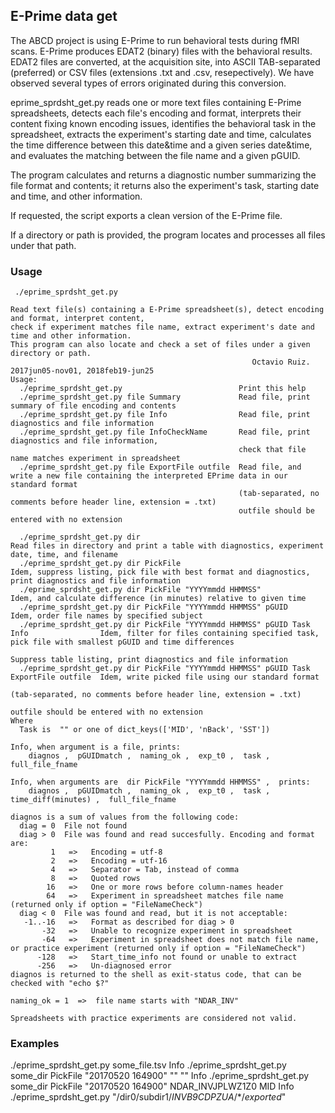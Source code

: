 ## E-Prime data get

The ABCD project is using E-Prime to run behavioral tests during fMRI scans. E-Prime produces EDAT2 (binary) files with the behavioral results. EDAT2 files are converted, at the acquisition site, into ASCII TAB-separated (preferred) or CSV files (extensions .txt and .csv, resepectively). We have observed several types of errors originated during this conversion.

eprime_sprdsht_get.py reads one or more text files containing E-Prime spreadsheets, detects each file's encoding and format, interprets their content fixing known encoding issues, identifies the behavioral task in the spreadsheet, extracts the experiment's starting date and time, calculates the time difference between this date&time and a given series date&time, and evaluates the matching between the file name and a given pGUID.

The program calculates and returns a diagnostic number summarizing the file format and contents; it returns also the experiment's task, starting date and time, and other information.

If requested, the script exports a clean version of the E-Prime file.

If a directory or path is provided, the program locates and processes all files under that path.



### Usage

```
 ./eprime_sprdsht_get.py

Read text file(s) containing a E-Prime spreadsheet(s), detect encoding and format, interpret content,
check if experiment matches file name, extract experiment's date and time and other information.
This program can also locate and check a set of files under a given directory or path.
                                                      Octavio Ruiz.  2017jun05-nov01, 2018feb19-jun25
Usage:
  ./eprime_sprdsht_get.py                          Print this help
  ./eprime_sprdsht_get.py file Summary             Read file, print summary of file encoding and contents
  ./eprime_sprdsht_get.py file Info                Read file, print diagnostics and file information
  ./eprime_sprdsht_get.py file InfoCheckName       Read file, print diagnostics and file information,
                                                   check that file name matches experiment in spreadsheet
  ./eprime_sprdsht_get.py file ExportFile outfile  Read file, and write a new file containing the interpreted EPrime data in our standard format
                                                   (tab-separated, no comments before header line, extension = .txt)
                                                   outfile should be entered with no extension

  ./eprime_sprdsht_get.py dir                                                           Read files in directory and print a table with diagnostics, experiment date, time, and filename
  ./eprime_sprdsht_get.py dir PickFile                                                  Idem, suppress listing, pick file with best format and diagnostics, print diagnostics and file information
  ./eprime_sprdsht_get.py dir PickFile "YYYYmmdd HHMMSS"                                Idem, and calculate difference (in minutes) relative to given time
  ./eprime_sprdsht_get.py dir PickFile "YYYYmmdd HHMMSS" pGUID                          Idem, order file names by specified subject
  ./eprime_sprdsht_get.py dir PickFile "YYYYmmdd HHMMSS" pGUID Task Info                Idem, filter for files containing specified task, pick file with smallest pGUID and time differences
                                                                                        Suppress table listing, print diagnostics and file information
  ./eprime_sprdsht_get.py dir PickFile "YYYYmmdd HHMMSS" pGUID Task ExportFile outfile  Idem, write picked file using our standard format
                                                                                        (tab-separated, no comments before header line, extension = .txt)
                                                                                        outfile should be entered with no extension
Where
  Task is  "" or one of dict_keys(['MID', 'nBack', 'SST'])

Info, when argument is a file, prints:
    diagnos ,  pGUIDmatch ,  naming_ok ,  exp_t0 ,  task ,  full_file_fname

Info, when arguments are  dir PickFile "YYYYmmdd HHMMSS" ,  prints:
    diagnos ,  pGUIDmatch ,  naming_ok ,  exp_t0 ,  task ,  time_diff(minutes) ,  full_file_fname

diagnos is a sum of values from the following code:
  diag = 0  File not found
  diag > 0  File was found and read succesfully. Encoding and format are:
         1   =>   Encoding = utf-8
         2   =>   Encoding = utf-16
         4   =>   Separator = Tab, instead of comma
         8   =>   Quoted rows
        16   =>   One or more rows before column-names header
        64   =>   Experiment in spreadsheet matches file name (returned only if option = "FileNameCheck")
  diag < 0  File was found and read, but it is not acceptable:
   -1..-16   =>   Format as described for diag > 0
       -32   =>   Unable to recognize experiment in spreadsheet
       -64   =>   Experiment in spreadsheet does not match file name, or practice experiment (returned only if option = "FileNameCheck")
      -128   =>   Start_time_info not found or unable to extract
      -256   =>   Un-diagnosed error
diagnos is returned to the shell as exit-status code, that can be checked with "echo $?"

naming_ok = 1  =>  file name starts with "NDAR_INV"

Spreadsheets with practice experiments are considered not valid.

```


### Examples

  ./eprime_sprdsht_get.py  some_file.tsv  Info
  ./eprime_sprdsht_get.py  some_dir  PickFile  "20170520 164900"  ""  ""  Info
  ./eprime_sprdsht_get.py  some_dir  PickFile  "20170520 164900"  NDAR_INVJPLWZ1Z0  MID  Info
  ./eprime_sprdsht_get.py  "/dir0/subdir1/*INVB9CDPZUA*/*/*exported*"

